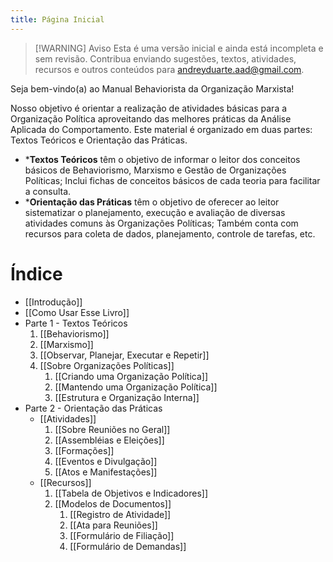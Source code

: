 ```yaml
---
title: Página Inicial
---
```

> [!WARNING] Aviso
> Esta é uma versão inicial e ainda está incompleta e sem revisão. Contribua enviando sugestões, textos, atividades, recursos e outros conteúdos para andreyduarte.aad@gmail.com.

Seja bem-vindo(a) ao Manual Behaviorista da Organização Marxista!

Nosso objetivo é orientar a realização de atividades básicas para a Organização Política aproveitando das melhores práticas da Análise Aplicada do Comportamento. Este material é organizado em duas partes: Textos Teóricos e Orientação das Práticas. 

* ***Textos Teóricos** têm o objetivo de informar o leitor dos conceitos básicos de Behaviorismo, Marxismo e Gestão de Organizações Políticas; Inclui fichas de conceitos básicos de cada teoria para facilitar a consulta.
* ***Orientação das Práticas** têm o objetivo de oferecer ao leitor  sistematizar o planejamento, execução e avaliação de diversas atividades comuns às Organizações Políticas; Também conta com recursos para coleta de dados, planejamento, controle de tarefas, etc.
# Índice

* [[Introdução]]
* [[Como Usar Esse Livro]]
* Parte 1 - Textos Teóricos 
	1. [[Behaviorismo]]
	2. [[Marxismo]]
	3. [[Observar, Planejar, Executar e Repetir]]
	4. [[Sobre Organizações Políticas]]
		1. [[Criando uma Organização Política]]
		2. [[Mantendo uma Organização Política]]
		3. [[Estrutura e Organização Interna]]
* Parte 2 - Orientação das Práticas 
	* [[Atividades]]
		1. [[Sobre Reuniões no Geral]]
		2. [[Assembléias e Eleições]]
		3. [[Formações]]
		4. [[Eventos e Divulgação]]
		5. [[Atos e Manifestações]]
	* [[Recursos]]
		1. [[Tabela de Objetivos e Indicadores]]
		2. [[Modelos de Documentos]]
			1. [[Registro de Atividade]]
			2. [[Ata para Reuniões]]
			3. [[Formulário de Filiação]]
			4. [[Formulário de Demandas]]